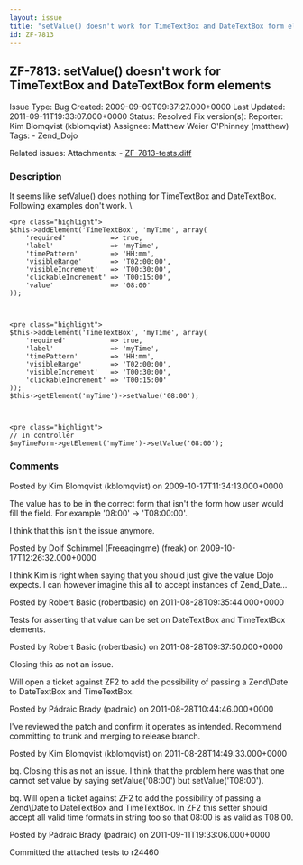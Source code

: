 ```yaml
---
layout: issue
title: "setValue() doesn't work for TimeTextBox and DateTextBox form elements"
id: ZF-7813
---
```


ZF-7813: setValue() doesn't work for TimeTextBox and DateTextBox form elements
------------------------------------------------------------------------------

 Issue Type: Bug Created: 2009-09-09T09:37:27.000+0000 Last Updated: 2011-09-11T19:33:07.000+0000 Status: Resolved Fix version(s): 
 Reporter:  Kim Blomqvist (kblomqvist)  Assignee:  Matthew Weier O'Phinney (matthew)  Tags: - Zend\_Dojo
 
 Related issues: 
 Attachments: - [ZF-7813-tests.diff](/issues/secure/attachment/14629/ZF-7813-tests.diff)
 
### Description

It seems like setValue() does nothing for TimeTextBox and DateTextBox. Following examples don't work. \\

 
    <pre class="highlight">
    $this->addElement('TimeTextBox', 'myTime', array(
        'required'           => true,
        'label'              => 'myTime',
        'timePattern'        => 'HH:mm',
        'visibleRange'       => 'T02:00:00',
        'visibleIncrement'   => 'T00:30:00',
        'clickableIncrement' => 'T00:15:00',
        'value'              => '08:00'
    ));


 
    <pre class="highlight">
    $this->addElement('TimeTextBox', 'myTime', array(
        'required'           => true,
        'label'              => 'myTime',
        'timePattern'        => 'HH:mm',
        'visibleRange'       => 'T02:00:00',
        'visibleIncrement'   => 'T00:30:00',
        'clickableIncrement' => 'T00:15:00'
    ));
    $this->getElement('myTime')->setValue('08:00');


 
    <pre class="highlight">
    // In controller
    $myTimeForm->getElement('myTime')->setValue('08:00');


 

 

### Comments

Posted by Kim Blomqvist (kblomqvist) on 2009-10-17T11:34:13.000+0000

The value has to be in the correct form that isn't the form how user would fill the field. For example '08:00' -> 'T08:00:00'.

I think that this isn't the issue anymore.

 

 

Posted by Dolf Schimmel (Freeaqingme) (freak) on 2009-10-17T12:26:32.000+0000

I think Kim is right when saying that you should just give the value Dojo expects. I can however imagine this all to accept instances of Zend\_Date...

 

 

Posted by Robert Basic (robertbasic) on 2011-08-28T09:35:44.000+0000

Tests for asserting that value can be set on DateTextBox and TimeTextBox elements.

 

 

Posted by Robert Basic (robertbasic) on 2011-08-28T09:37:50.000+0000

Closing this as not an issue.

Will open a ticket against ZF2 to add the possibility of passing a Zend\\Date to DateTextBox and TimeTextBox.

 

 

Posted by Pádraic Brady (padraic) on 2011-08-28T10:44:46.000+0000

I've reviewed the patch and confirm it operates as intended. Recommend committing to trunk and merging to release branch.

 

 

Posted by Kim Blomqvist (kblomqvist) on 2011-08-28T14:49:33.000+0000

bq. Closing this as not an issue. I think that the problem here was that one cannot set value by saying setValue('08:00') but setValue('T08:00').

bq. Will open a ticket against ZF2 to add the possibility of passing a Zend\\Date to DateTextBox and TimeTextBox. In ZF2 this setter should accept all valid time formats in string too so that 08:00 is as valid as T08:00.

 

 

Posted by Pádraic Brady (padraic) on 2011-09-11T19:33:06.000+0000

Committed the attached tests to r24460

 

 